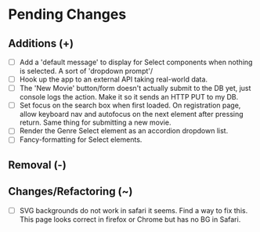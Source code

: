 # Pending Changes

## Additions (+)

- [ ] Add a 'default message' to display for Select components when nothing is selected. A sort of 'dropdown prompt'/
- [ ] Hook up the app to an external API taking real-world data.
- [ ] The 'New Movie' button/form doesn't actually submit to the DB yet, just console logs the action. Make it so it sends an HTTP PUT to my DB.
- [ ] Set focus on the search box when first loaded. On registration page, allow keyboard nav and autofocus on the next element after pressing return. Same thing for submitting a new movie.
- [ ] Render the Genre Select element as an accordion dropdown list.
- [ ] Fancy-formatting for Select elements.

## Removal (-)

## Changes/Refactoring (~)

- [ ] SVG backgrounds do not work in safari it seems. Find a way to fix this. This page looks correct in firefox or Chrome but has no BG in Safari.
